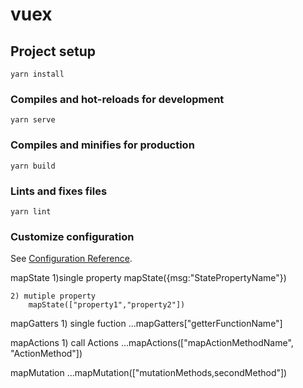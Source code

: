 # vuex

## Project setup
```
yarn install
```

### Compiles and hot-reloads for development
```
yarn serve
```

### Compiles and minifies for production
```
yarn build
```

### Lints and fixes files
```
yarn lint
```

### Customize configuration
See [Configuration Reference](https://cli.vuejs.org/config/).


mapState 
	1)single property
        mapState({msg:"StatePropertyName"})
	
    2) mutiple property
        mapState(["property1","property2"])

mapGatters
    1) single fuction
        ...mapGatters["getterFunctionName"]

mapActions
    1) call Actions
    ...mapActions(["mapActionMethodName", "ActionMethod"])    

mapMutation
    ...mapMutation(["mutationMethods,secondMethod"])